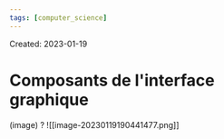 ```yaml
---
tags: [computer_science] 
---
```

Created: 2023-01-19

# Composants de l'interface graphique
(image)
?
![[image-20230119190441477.png]]
<!--SR:!2023-07-02,89,250-->


